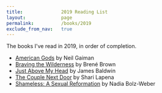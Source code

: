 ```yaml
---
title:              2019 Reading List
layout:             page
permalink:          /books/2019
exclude_from_nav:   true
---
```


The books I've read in 2019, in order of completion.

* [American Gods](https://smile.amazon.com/American-Gods-Neil-Gaiman/dp/0380973650/) by Neil Gaiman
* [Braving the Wilderness](https://smile.amazon.com/Braving-Wilderness-quest-belonging-courage/dp/1785041754/) by Bren&eacute; Brown
* [Just Above My Head](https://smile.amazon.com/Just-Above-My-Head-Novel/dp/0385334567/) by James Baldwin
* [The Couple Next Door](https://smile.amazon.com/Couple-Next-Door-Novel-ebook/dp/B01BD1SUBU/) by Shari Lapena
* [Shameless: A Sexual Reformation](https://smile.amazon.com/dp/1601427581/) by Nadia Bolz-Weber
